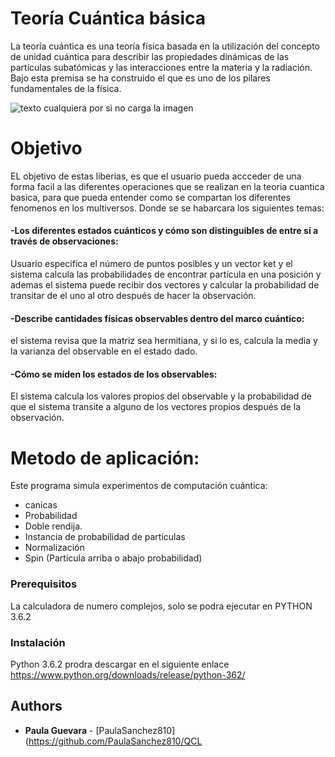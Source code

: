 # **Teoría Cuántica básica**

La teoría cuántica es una teoría física basada en la utilización del concepto de unidad cuántica para describir las propiedades dinámicas de las partículas subatómicas y las interacciones entre la materia y la radiación. Bajo esta premisa se ha construido el que es uno de los pilares fundamentales de la física.

![texto cualquiera por si no carga la imagen](https://3.bp.blogspot.com/-V_EsiBBfKCA/V8skKd0WQGI/AAAAAAAAPhc/HjiTARB768kuIaj3eerbC6rjTLBWHbMpwCLcB/s1600/Universos%2Bparalelos%252C%2Bmultiversos%2By%2Bomniversos.jpg)

# Objetivo

EL objetivo de estas liberias, es que el usuario  pueda accceder de una forma facil a las diferentes operaciones que se realizan en la teoria cuantica basica, para que pueda entender como se compartan los diferentes fenomenos en los multiversos.
Donde se se habarcara los siguientes temas:
#### -Los diferentes estados cuánticos y cómo son distinguibles de entre sí a través de observaciones:
Usuario especifica el número de puntos posibles y un vector ket y el sistema calcula las probabilidades de encontrar partícula en una posición y ademas el sistema puede recibir dos vectores y calcular la probabilidad de transitar de el uno al otro después de hacer la observación.
#### -Describe cantidades físicas observables dentro del marco cuántico:
 el sistema revisa que la matriz sea hermitiana, y si lo es, calcula la media y la varianza del observable en el estado dado.
#### -Cómo se miden los estados de los observables:
El sistema calcula los valores propios del observable y la probabilidad de que el sistema transite a alguno de los vectores propios después de la observación.

# Metodo de aplicación:
Este programa simula experimentos de computación cuántica:
* canicas
* Probabilidad
* Doble rendija.
* Instancia de probabilidad de partículas
* Normalización
* Spin (Partícula arriba o abajo probabilidad)

### Prerequisitos
La calculadora de numero complejos, solo se podra ejecutar en PYTHON 3.6.2


### Instalación

Python 3.6.2 prodra descargar en el siguiente enlace https://www.python.org/downloads/release/python-362/

## Authors

* **Paula Guevara** - [PaulaSanchez810](https://github.com/PaulaSanchez810/QCL
